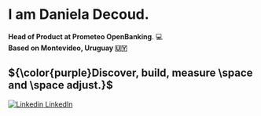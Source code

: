 # I am Daniela Decoud.

**Head of Product at Prometeo OpenBanking**. 💻  
**Based on Montevideo, Uruguay 🇺🇾**

## ${\color{purple}Discover, build, measure \space and \space adjust.}$

[![Linkedin](https://i.stack.imgur.com/gVE0j.png) LinkedIn](https://www.linkedin.com/in/daniela-decoud-colev)
&nbsp;
